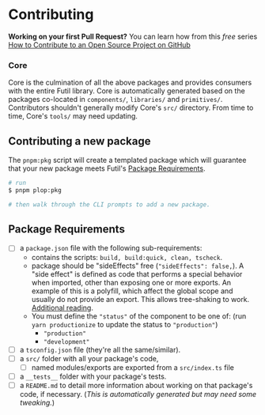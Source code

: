 # Contributing

**Working on your first Pull Request?** You can learn how from this _free_
series
[How to Contribute to an Open Source Project on GitHub](https://kcd.im/pull-request)

### **Core**

Core is the culmination of all the above packages and provides consumers with
the entire Futil library. Core is automatically generated based on the packages
co-located in `components/`, `libraries/` and `primitives/`. Contributors
shouldn't generally modify Core's `src/` directory. From time to time, Core's
`tools/` may need updating.

## **Contributing a new package**

The `pnpm:pkg` script will create a templated package which will guarantee that
your new package meets Futil's [Package Requirements](#package-requirements).

```sh
# run
$ pnpm plop:pkg

# then walk through the CLI prompts to add a new package.
```

## **Package Requirements**

- [ ] a `package.json` file with the following sub-requirements:
  - contains the scripts: `build, build:quick, clean, tscheck`.
  - package should be "sideEffects" free (`"sideEffects": false,`). A "side
    effect" is defined as code that performs a special behavior when imported,
    other than exposing one or more exports. An example of this is a polyfill,
    which affect the global scope and usually do not provide an export. This
    allows tree-shaking to work.
    [Additional reading](https://webpack.js.org/guides/tree-shaking/).
  - You must define the `"status"` of the component to be one of: (run
    `yarn productionize` to update the status to `"production"`)
    - `"production"`
    - `"development"`
- [ ] a `tsconfig.json` file (they're all the same/similar).
- [ ] a `src/` folder with all your package's code,
  - [ ] named modules/exports are exported from a `src/index.ts` file
- [ ] a `__tests__` folder with your package's tests.
- [ ] a `README.md` to detail more information about working on that package's
      code, if necessary. (_This is automatically generated but may need some
      tweaking._)
